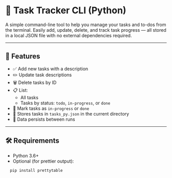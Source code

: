 # 📝 Task Tracker CLI (Python)

A simple command-line tool to help you manage your tasks and to-dos from the terminal. Easily add, update, delete, and track task progress — all stored in a local JSON file with no external dependencies required.

---

## 🚀 Features

- ✅ Add new tasks with a description
- ✏️ Update task descriptions
- 🗑️ Delete tasks by ID
- 📋 List:
  - All tasks
  - Tasks by status: `todo`, `in-progress`, or `done`
- 🔁 Mark tasks as `in-progress` or `done`
- 💾 Stores tasks in `tasks_py.json` in the current directory
- 📂 Data persists between runs

---

## 🛠️ Requirements

- Python 3.6+
- Optional (for prettier output):  
```
  pip install prettytable
```
